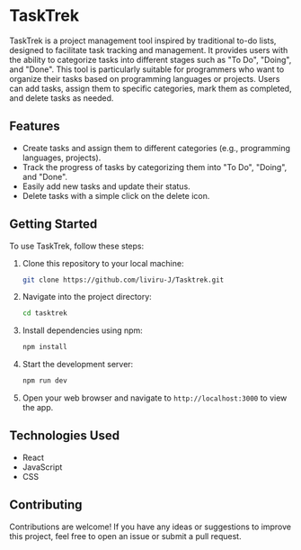 # TaskTrek

TaskTrek is a project management tool inspired by traditional to-do lists, designed to facilitate task tracking and management. It provides users with the ability to categorize tasks into different stages such as "To Do", "Doing", and "Done". This tool is particularly suitable for programmers who want to organize their tasks based on programming languages or projects. Users can add tasks, assign them to specific categories, mark them as completed, and delete tasks as needed.

## Features

- Create tasks and assign them to different categories (e.g., programming languages, projects).
- Track the progress of tasks by categorizing them into "To Do", "Doing", and "Done".
- Easily add new tasks and update their status.
- Delete tasks with a simple click on the delete icon.

## Getting Started

To use TaskTrek, follow these steps:

1. Clone this repository to your local machine:

   ```bash
   git clone https://github.com/liviru-J/Tasktrek.git
   ```

2. Navigate into the project directory:

   ```bash
   cd tasktrek
   ```

3. Install dependencies using npm:

   ```bash
   npm install
   ```

4. Start the development server:

   ```bash
   npm run dev
   ```

5. Open your web browser and navigate to `http://localhost:3000` to view the app.

## Technologies Used

- React
- JavaScript
- CSS

## Contributing

Contributions are welcome! If you have any ideas or suggestions to improve this project, feel free to open an issue or submit a pull request.

